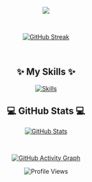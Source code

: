 
<p align="center">
  <a href="https://github.com/tercierp/readme-typing-svg">
    <img src="https://readme-typing-svg.demolab.com/?lines=Computer%20Science%20Master;Always%20learning&font=Fira%20Code&center=true&width=500&height=50&color=abd200&vCenter=true&pause=1000&size=24" />
  </a>
</p>


<br/>

<!-- GitHub streak -->
<p align="center">
  <a href="https://git.io/streak-stats">
    <img src="https://github-readme-streak-stats.herokuapp.com?user=tercierp&theme=merko&hide_border=true&date_format=j%20M%5B%20Y%5D&background=0D1117" alt="GitHub Streak" />
  </a>
</p>

<br/>

<!-- Skills Section -->
<h2 align="center">✨ My Skills ✨</h2>
<p align="center">
  <a href="https://skillicons.dev">
    <img src="https://skillicons.dev/icons?i=java,py,scala,c,react,kotlin&perline=6" alt="Skills" />
  </a>
</p>

<!-- GitHub Activity -->
<h2 align="center">💻 GitHub Stats 💻</h2>
<p align="center">
  <a href="https://github.com/anuraghazra/github-readme-stats">
    <img src="https://github-readme-stats.vercel.app/api?username=tercierp&show_icons=true&theme=merko&bg_color=0D1117&hide_border=true&count_private=true" alt="GitHub Stats"/>
  </a>
</p>

<br/>

<!-- GitHub Activity Graph -->
<p align="center">
  <a href="https://github.com/ashutosh00710/github-readme-activity-graph">
    <img src="https://github-readme-activity-graph.vercel.app/graph/?username=tercierp&theme=merko&bg_color=0D1117&hide_border=true" alt="GitHub Activity Graph" />
  </a>
</p>

<!-- Footer -->
<p align="center">
  <img src="https://komarev.com/ghpvc/?username=tercierp&style=for-the-badge&color=abd200" alt="Profile Views"/>
</p>
